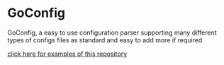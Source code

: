 # GoConfig
GoConfig, a easy to use configuration parser supporting many different types of configs files as standard and easy to add more if required

[click here for examples of this repository](examples/)
